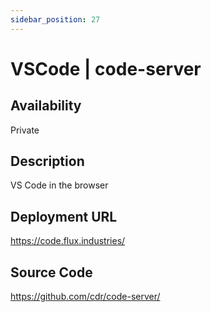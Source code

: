 ```yaml
---
sidebar_position: 27
---
```


# VSCode | code-server

## Availability
Private

## Description
VS Code in the browser

## Deployment URL
https://code.flux.industries/

## Source Code
https://github.com/cdr/code-server/